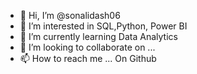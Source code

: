 - 👋 Hi, I’m @sonalidash06
- 👀 I’m interested in SQL,Python, Power BI
- 🌱 I’m currently learning Data Analytics
- 💞️ I’m looking to collaborate on ...
- 📫 How to reach me ... On Github

<!---
sonalidash06/sonalidash06 is a ✨ special ✨ repository because its `README.md` (this file) appears on your GitHub profile.
You can click the Preview link to take a look at your changes.
--->
